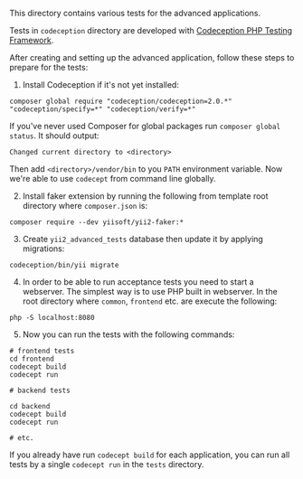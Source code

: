 This directory contains various tests for the advanced applications.

Tests in `codeception` directory are developed with [Codeception PHP Testing Framework](http://codeception.com/).

After creating and setting up the advanced application, follow these steps to prepare for the tests:

1. Install Codeception if it's not yet installed:

```
composer global require "codeception/codeception=2.0.*" "codeception/specify=*" "codeception/verify=*"
```

If you've never used Composer for global packages run `composer global status`. It should output:

```
Changed current directory to <directory>
```

Then add `<directory>/vendor/bin` to you `PATH` environment variable. Now we're able to use `codecept` from command
line globally.

2. Install faker extension by running the following from template root directory where `composer.json` is:

```
composer require --dev yiisoft/yii2-faker:*
```


3. Create `yii2_advanced_tests` database then update it by applying migrations:

```
codeception/bin/yii migrate
```

4. In order to be able to run acceptance tests you need to start a webserver. The simplest way is to use PHP built in
webserver. In the root directory where `common`, `frontend` etc. are execute the following:

```
php -S localhost:8080
```

5. Now you can run the tests with the following commands:

```
# frontend tests
cd frontend
codecept build
codecept run

# backend tests

cd backend
codecept build
codecept run

# etc.
```

If you already have run `codecept build` for each application, you can run all tests by a single `codecept run` in the
`tests` directory.
